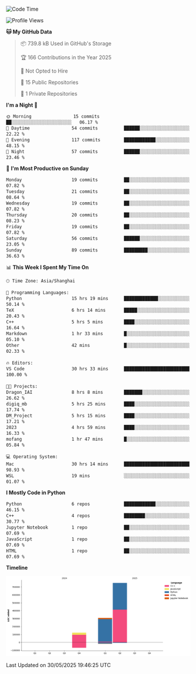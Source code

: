 <!--START_SECTION:waka-->
![Code Time](http://img.shields.io/badge/Code%20Time-267%20hrs%2026%20mins-blue)

![Profile Views](http://img.shields.io/badge/Profile%20Views-6-blue)

**🐱 My GitHub Data** 

> 📦 739.8 kB Used in GitHub's Storage 
 > 
> 🏆 166 Contributions in the Year 2025
 > 
> 🚫 Not Opted to Hire
 > 
> 📜 15 Public Repositories 
 > 
> 🔑 1 Private Repositories 
 > 
**I'm a Night 🦉** 

```text
🌞 Morning                15 commits          ██░░░░░░░░░░░░░░░░░░░░░░░   06.17 % 
🌆 Daytime                54 commits          ██████░░░░░░░░░░░░░░░░░░░   22.22 % 
🌃 Evening                117 commits         ████████████░░░░░░░░░░░░░   48.15 % 
🌙 Night                  57 commits          ██████░░░░░░░░░░░░░░░░░░░   23.46 % 
```
📅 **I'm Most Productive on Sunday** 

```text
Monday                   19 commits          ██░░░░░░░░░░░░░░░░░░░░░░░   07.82 % 
Tuesday                  21 commits          ██░░░░░░░░░░░░░░░░░░░░░░░   08.64 % 
Wednesday                19 commits          ██░░░░░░░░░░░░░░░░░░░░░░░   07.82 % 
Thursday                 20 commits          ██░░░░░░░░░░░░░░░░░░░░░░░   08.23 % 
Friday                   19 commits          ██░░░░░░░░░░░░░░░░░░░░░░░   07.82 % 
Saturday                 56 commits          ██████░░░░░░░░░░░░░░░░░░░   23.05 % 
Sunday                   89 commits          █████████░░░░░░░░░░░░░░░░   36.63 % 
```


📊 **This Week I Spent My Time On** 

```text
🕑︎ Time Zone: Asia/Shanghai

💬 Programming Languages: 
Python                   15 hrs 19 mins      █████████████░░░░░░░░░░░░   50.14 % 
TeX                      6 hrs 14 mins       █████░░░░░░░░░░░░░░░░░░░░   20.43 % 
C++                      5 hrs 5 mins        ████░░░░░░░░░░░░░░░░░░░░░   16.64 % 
Markdown                 1 hr 33 mins        █░░░░░░░░░░░░░░░░░░░░░░░░   05.10 % 
Other                    42 mins             █░░░░░░░░░░░░░░░░░░░░░░░░   02.33 % 

🔥 Editors: 
VS Code                  30 hrs 33 mins      █████████████████████████   100.00 % 

🐱‍💻 Projects: 
Dragon_IAI               8 hrs 8 mins        ███████░░░░░░░░░░░░░░░░░░   26.62 % 
digiq_mb                 5 hrs 25 mins       ████░░░░░░░░░░░░░░░░░░░░░   17.74 % 
DM_Project               5 hrs 15 mins       ████░░░░░░░░░░░░░░░░░░░░░   17.21 % 
2023                     4 hrs 59 mins       ████░░░░░░░░░░░░░░░░░░░░░   16.33 % 
mofang                   1 hr 47 mins        █░░░░░░░░░░░░░░░░░░░░░░░░   05.84 % 

💻 Operating System: 
Mac                      30 hrs 14 mins      █████████████████████████   98.93 % 
WSL                      19 mins             ░░░░░░░░░░░░░░░░░░░░░░░░░   01.07 % 
```

**I Mostly Code in Python** 

```text
Python                   6 repos             ████████████░░░░░░░░░░░░░   46.15 % 
C++                      4 repos             ████████░░░░░░░░░░░░░░░░░   30.77 % 
Jupyter Notebook         1 repo              ██░░░░░░░░░░░░░░░░░░░░░░░   07.69 % 
JavaScript               1 repo              ██░░░░░░░░░░░░░░░░░░░░░░░   07.69 % 
HTML                     1 repo              ██░░░░░░░░░░░░░░░░░░░░░░░   07.69 % 
```



**Timeline**

![Lines of Code chart](https://raw.githubusercontent.com/LorenzLorentz/LorenzLorentz/main/assets/bar_graph.png)


 Last Updated on 30/05/2025 19:46:25 UTC
<!--END_SECTION:waka-->